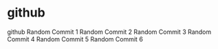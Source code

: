 # github
github
Random Commit 1
Random Commit 2
Random Commit 3
Random Commit 4
Random Commit 5
Random Commit 6
